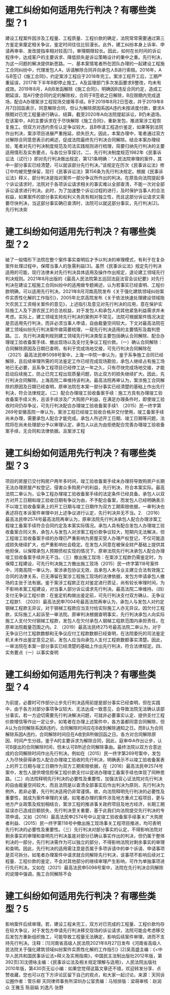 # 建工纠纷如何适用先行判决？有哪些类型？1

建设工程案件因涉及工程量、工程质量、工程价款的确定，法院常常需要通过第三方鉴定来厘定相关争议，鉴定时间往往比较漫长。此外，建工纠纷本身上诉率、申请再审率、发改提指率相对较高[1]，审理期限较长。因此，如何在长时间的诉讼程序中，达成客户的主要诉求、降低损失是诉讼策略设计的重中之重。先行判决，为这一问题的解决提供新思路。一、基本案情笔者所在团队办理的一起建设工程施工合同纠纷中，代理发包人A，诉请解除合同并向承包人B进行索赔。2016年，A与B签订《施工合同》，约定案涉工程应于2018年完工。案涉工程开工后，工期严重延误，2017年下半年B即停止施工。A及监理部门多次发函要求B整改，均未有成效。2019年8月，A向B发函解除《施工合同》，明确因B违反合同约定，造成工期延误，现A行使合同约定的解除权，合同于B签收之日解除，B应限期内完成退场，配合A办理案涉工程现场交接等手续。B于2019年8月2日签收，并于2019年8月7日回函表示，同意解除合同，但认为解除原因系因A违约未按进度付款，要求A限期对已完工程量进行确认、结算。截至2020年A向法院提起诉讼，B仍未退场。在该案中，A的主要诉求在于尽快解除《施工合同》，重新发包，推进案涉工程恢复施工。但双方对违约责任认定争议较大，且B申请工程造价鉴定，如果等到法院作出判决，案涉项目进展严重拖延，损失巨大。因此，本案办理中，笔者通过双方对解除合同意思表示的阐述，促成法院最终先行判决合同解除。结合本案办理经验，笔者对先行判决制度规范及司法实践规则进行梳理，简要归纳先行判决的主要适用情形及实务要点，与各位分享探讨。二、先行判决制度规范1982年《民事诉讼法（试行）》即对先行判决做出规定，第121条明确：“人民法院审理的案件，其中一部分事实已经清楚，可以就该部分先行判决。”该规定在历次《民事诉讼法》修订中均被完整保留，现行《民事诉讼法》第156条为先行判决规定。根据《民事诉讼法》释义，部分判决是指对案件一部分争议所作出的判决。在原告向法院提起多个诉讼请求时，法院对于各项诉讼请求相关的事实难以全部查清，不能一次对全部诉讼请求进行判决。此时，为了加速整个诉讼过程的进行，及时保护当事人的合法权益，如果案件的部分事实和权利义务具有相对独立性，而且这部分诉讼请求又需要尽快判决，当这部分事实确已查清时，法院可以就这部分事实，先行判决[2]。先行判决突

# 建工纠纷如何适用先行判决？有哪些类型？2

破了一般情形下法院在整个案件事实查明后才予以判决的审理模式，有利于在复杂案件处理过程中，保障当事人的急需利益[3]。虽然《民事诉讼法》规定先行判决适用的可能，现行法律未对先行判决具体适用及操作作出规定，遑论建工领域先行判决规则。2021年8月出版的《最高人民法院第五巡回法庭法官会议纪要》对先行判决在建设工程施工合同纠纷中的适用做专题阐述，认为若事实已经查明、工程价款明确，可以适用先行判决。2021年8月河南高院发布《关于强化建筑领域纠纷案件实质性化解的工作指引》，2005年北京高院发布《关于依法快速处理建设领域拖欠农民工工资相关案件的意见》，上述指引及意见对先行判决的应用，意在保护实际施工人及下游农民工的合法权益，对于发包人和承包人的其他紧急利益需求并未考虑。实际上，建工领域支持先行判决的案例并不常见，法院可根据案件情况决定是否适用先行判决，而非必须当事人申请，自由裁量空间较大。下文对最高法院在建工领域纠纷先行判决案件做简要梳理，一窥先行判决适用的主要情形及裁判思路。三、先行判决裁判规则建工领域先行判决类型主要包括确认合同解除、配合办理竣工验收备案手续、撤出现场以及支付无争议工程价款。（一）确认合同解除：合同解除原因及日期已查明，有利于完成场地交接，可先行判决合同解除在（2021）最高法民申5098号案中，上海一中院一审认为，鉴于系争施工合同已经解除，且后续审理所需的司法鉴定工作已经完成现场勘验，承包人继续占有施工场地已无必要，且系争工程项目已经停工达一年之久，只有尽快完成场地交接，才能启动后续施工，防止已完工程出现质量问题，防止双方的损失继续扩大。因此，先行判决合同解除。上海高院二审维持该判决。最高法院再审认为，案涉施工合同解除的原因及日期已经查明，原审法院在本案一部分事实已经清楚的基础上作出先行判决，符合法律规定。（二）配合办理竣工验收备案手续：施工方具有办理竣工验收备案手续义务，且该手续涉及广大购房户利益，在满足办理条件时，即使竣工验收时间仍存争议，可先行判决配合办理竣工验收备案手续1. （2015）民一终字第269号安徽高院一审认为，案涉工程已经竣工验收合格并交付使用，竣工备案手续尚未办理，需要承包人配合才能完成。承包人所述开工日期、竣工日期等问题，法院将在尚未处理部分予以审理认定，承包人以此为由拒绝配合完善办理竣工验收备案手续，无合同和法律依据。且案涉工程

# 建工纠纷如何适用先行判决？有哪些类型？3

项目的房屋已交付购房户两年多时间，竣工验收备案手续未办理将导致购房户长期无法办理房屋产权登记，侵害众多购房户的利益，先行判决，符合本案实际。最高法院二审认为，讼争工程办理竣工验收备案手续的法定条件已经具备。承包人以双方对开工日期和竣工验收日期有争议为由，不予配合备案，而发包人已经明确表示不以竣工验收备案表上的开工日期与竣工日期作为双方工期索赔依据，一审判决也表述将在本诉案件审理中对上述争议进行认定，先行判决并无不当。2. （2016）最高法民申2574号最高法院再审认为，原审法院先行判决承包人配合办理涉案工程竣工备案手续符合合同约定及本案实际情况。承包人具有配合发包人办理竣工验收备案合同义务，承包人与发包人对涉案工程价款争议较大，短期内无法解决，但工程竣工验收备案手续的办理已严重影响为房屋买受人办理产权登记，不仅可能造成损失继续扩大，也严重影响社会稳定。在发包人同意在被保全财产基础上提供其他担保，以保障承包人预期债权实现的情况下，原审法院先行判决承包人配合办理竣工验收备案手续并无不当。（三）撤出施工现场：在案涉工程款仍需鉴定时，为保障工程建设，可先行判决施工方撤出施工现场（2015）民一终字第118号案件中，河南高院一审认为，案涉承包协议无效，且承包人未与业主建立合法有效施工合同的法律关系，已无滞留在案涉工程施工现场的法律依据，发包方申请承包人撤场的主张于法有据。鉴于案涉工程款正在对鉴定进行质证，尚有较长审理时间，为不影响本案工程建设，对当事人部分诉讼请求先行判决。最高法院二审维持。（四）支付无争议工程价款：在鉴定机构做出鉴定前，可先行判决支付双方确认、无争议工程款1. （2020）最高法民申7004号最高法院再审认为，承包人与发包人对约定钢梯工程款无异议，对于钢梯工程款应当支付给实际施工人亦无异议。因欠付工程款，实际施工人起诉至一审法院。原审判决根据查明事实，先行判决承包人向实际施工人支付欠付钢梯工程款，发包人在欠付承包人钢梯工程款范围内承担责任，在原审法院裁量范围之内。2. （2019）最高法民终275号最高法院二审认为，对于无争议已付工程款数额和无争议应付工程款数额已经查明，在法院委托的司法鉴定机关未作出鉴定意见之前，发包人应当向承包人支付工程款数额事实清楚。因此，一审法院在本案一部分事实已经清楚的基础上作出先行判决，符合法律规定。四、实务要点（一）以事实查明

# 建工纠纷如何适用先行判决？有哪些类型？4

为前提，必要时可作部分让步先行判决适用前提是部分事实已经查明，但在实践中，由于各方对部分事项争议较大、无法达成一致意见，会导致法院无法确认该部分事实。若一方迫切需要先行判决解决问题，可就非必要事实认定、提供支付工程价款增信等作出一定让步。如笔者在办理上述案件中，各方虽都同意合同解除，但A认为合同解除系因B违约，合同解除时间应在B收到解除通知之日。而B认为合同解除系因A违约，合同解除时间应在A收到B所做回函之日。各方对合同解除原因、时间产生分歧。鉴于A的主要诉求为解除合同，因此，庭审中A作出让步，认可B提出的合同解除时间，但未认可B所述合同解除事由。最终法院以双方合意达成的合同解除时间作出先行判决。例如在（2015）民一终字第269号案中，发包人为尽快获得承包人配合办理竣工验收的先行判决，明确表示不以竣工验收备案表上的开工日期与竣工日期作为双方工期索赔依据，在（2016）最高法民申2574号案中，发包人提供增信担保工程价款支付以促进办理竣工备案手续也体现了同种思路。（二）向法院释明先行判决的必要性及重要性，加强法官心证法院对先行判决的自由裁量空间较大，而且法院是以查清全部事实后作出判决为原则，先行判决为例外，若非必要，先行判决适用仍非常谨慎。故，向法院释明先行判决的必要性及重要性，就成为案件审理的关键。如笔者办理的案件涉及地方重点工程项目，更与地方产业政策及规划相结合，案涉工程的推进事关政府项目及地方经济，长期工期延误亦已造成巨额损失，先行判决至关重要，基于此我们向法院提交先行判决的专项申请。又如（2016）最高法民申2574号中认定竣工验收备案手续事关广大购房者利益、（2015）民一终字第118号中撤出施工现场事关工程项目推进，均可表明先行判决的必要性及重要性。（三）先行判决对部分事实的认定，不得影响法院对剩余事实的审理和查明先行判决虽是对部分已确认事实作出的判决，但仍属于整体判决的一部分，先行判决需作为可以独立的部分，不得影响法院对剩余事实的审理和查明。因此，先行判决的适用需注意是否属于多项诉请中的单个诉请、申请事项是否可拆分。如笔者办理案件中请求就合同解除先行判决，该事项不影响后续对工程量、工程价款的鉴定，不会对其他部分的继续审理产生影响，可作为单独事项进行先行判决。又如在（2021）最高法民申5098号案中，法院在先行判决合同解除的说理中强调，施工合同解除不会

# 建工纠纷如何适用先行判决？有哪些类型？5

影响案件后续审理。若，建设工程未完工，双方对已完成的工程量、工程价款均存在较大争议，对于发包方申请先行判决移交现场的诉讼请求，法院可能会考虑移交后发包方重新组织施工，可能导致工程量无法确定，影响后续案件审理，进而不支持先行判决。注释：[1]河南省高级人民法院2021年8月27日发布《河南省高级人民法院关于强化建筑领域纠纷案件实质性化解的工作指引》[2]吴高盛主编：《<中华人民共和国民事诉讼法>释义及实用指南》，中国民主法制出版社2012年版，第392页[3]沈德咏主编：《民事诉讼法及相关规定理解与适用》，人民法院出版社2010年版，第430页无讼小编：如果您觉得这篇文章还不错，欢迎转发分享、点赞收藏，您也可以在下方评论区留下自己的观点，和大家一起讨论。来源：天同诉讼圈作者：管乐柳 天同律师事务所深圳办公室责编：马旭排版：梁萌审核：赵润众 王雅玉 陈丽娟 刘逸凡 张野

